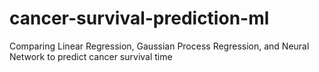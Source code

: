 # cancer-survival-prediction-ml
Comparing Linear Regression, Gaussian Process Regression, and Neural Network to predict cancer survival time
